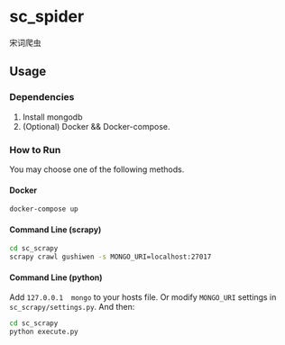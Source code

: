 # sc_spider
宋词爬虫

## Usage

### Dependencies
1. Install mongodb
2. (Optional) Docker && Docker-compose.

### How to Run

You may choose one of the following methods.

#### Docker
```bash
docker-compose up
```

#### Command Line (scrapy)
```bash
cd sc_scrapy
scrapy crawl gushiwen -s MONGO_URI=localhost:27017
```

#### Command Line (python)
Add `127.0.0.1  mongo` to your hosts file. Or modify `MONGO_URI` settings in `sc_scrapy/settings.py`.
And then:
```bash
cd sc_scrapy
python execute.py
```
